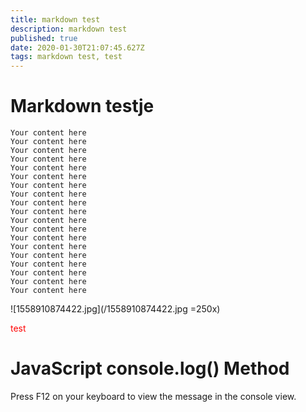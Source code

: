 ```yaml
---
title: markdown test
description: markdown test
published: true
date: 2020-01-30T21:07:45.627Z
tags: markdown test, test
---
```


# Markdown testje
```
Your content here
Your content here
Your content here
Your content here
Your content here
Your content here
Your content here
Your content here
Your content here
Your content here
Your content here
Your content here
Your content here
Your content here
Your content here
Your content here
Your content here
Your content here
Your content here
```

![1558910874422.jpg](/1558910874422.jpg =250x)

<font color="red">test</font>
<!DOCTYPE html>
<html>
<body>

<h1>JavaScript console.log() Method</h1>

<p>Press F12 on your keyboard to view the message in the console view.</p>

<script>

console.log("Hello world!");

</script>

</body>
</html>
